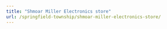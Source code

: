 ```yaml
---
title: "Shmoar Miller Electronics store"
url: /springfield-township/shmoar-miller-electronics-store/
---
```

